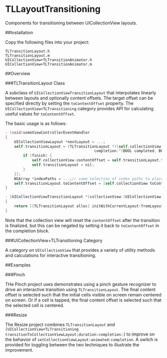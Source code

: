 TLLayoutTransitioning
=====================

Components for transitioning between UICollectionView layouts.

##Installation

Copy the following files into your project:

    TLTransitionLayout.h
    TLTransitionLayout.m
	UICollectionView+TLTransitionAnimator.h    
	UICollectionView+TLTransitionAnimator.m

##Overview

###TLTransitionLayout Class

A subclass of `UICollectionViewTransitionLayout` that interpolates linearly between
layouts and optionally content offsets. The target offset can be specified directly
by setting the `toContentOffset` property. The `UICollectionView+TLTransitioning` category
provides API for calculating useful values for `toContentOffset`.

The basic usage is as follows:

```Objective-C
- (void)someViewControllerEventHandler
{
    UICollectionViewLayout *nextLayout = ...;
    self.transitionLayout = (TLTransitionLayout *)[self.collectionView startInteractiveTransitionToCollectionViewLayout:nextLayout 
                                        completion:^(BOOL completed, BOOL finish) {
	    if (finish) {
            self.collectionView.contentOffset = self.transitionLayout.toContentOffset;
            self.transitionLayout = nil;
	    }
    }];
    NSArray *indexPaths = ...;// some selection of index paths to place
    self.transitionLayout.toContentOffset = [self.collectionView toContentOffsetForLayout:self.transitionLayout indexPaths:indexPaths placement:TLTransitionLayoutIndexPathPlacementCenter];
}

- (UICollectionViewTransitionLayout *)collectionView:(UICollectionView *)collectionView transitionLayoutForOldLayout:(UICollectionViewLayout *)fromLayout newLayout:(UICollectionViewLayout *)toLayout
{
    return [[TLTransitionLayout alloc] initWithCurrentLayout:fromLayout nextLayout:toLayout];
}

```

Note that the collection view will reset the `contentOffset` after the transition is finalized, but this can be negated by setting it back to `toContentOffset` in the completion block.

###UICollectionView+TLTransitioning Category

A category on `UICollectionView` that provides a variety of utility methods and calculations
for interactive transitioning.

##Examples

###Pinch

THe Pinch project uses demonstrates using a pinch gesture recognizer to drive an interactive transition using `TLTransitionLayout`. The final content offset is selected such that the initial cells visible on screen remain centered on screen. Or if a cell is tapped, the final content offset is selected such that the selected cell is centered.

###Resize

The Resize project combines `TLTransitionLayout` and `[UICollectionView+TLTransitioning transitionToCollectionViewLayout:duration:completion:]` to improve on the behavior of `setCollectionViewLayout:animated:completion`. A switch is provided for toggling between the two techniques to illustrate the improvement.